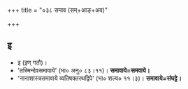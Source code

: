 +++
title = "०३८ समाव (सम्+आङ्+अव)"

+++

## इ
- इ (इण् गतौ)।
- 'तस्मिन्देवसमावाये' (भा० अनु० ८३।११)। **समावाये=समवाये।**
- 'नानाशास्त्रसमावाये व्यतिषक्तरथद्विपे' (भा० शल्य० ११।३)। **समावाये=संघट्टे।**
